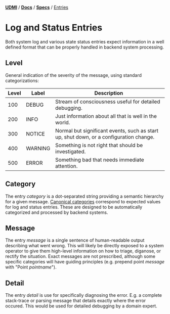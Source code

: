 [**UDMI**](../../) / [**Docs**](../) / [**Specs**](./) / [Entries](#)

# Log and Status Entries

Both system log and various state status entries expect information in a well defined format
that can be properly handled in backend system processing.

## Level

General indication of the severity of the message, using standard categorizations:

| Level | Label | Description |
|---|---|---|
| 100 | DEBUG | Stream of consciousness useful for detailed debugging. |
| 200 | INFO | Just information about all that is well in the world. |
| 300 | NOTICE | Normal but significant events, such as start up, shut down, or a configuration change. |
| 400 | WARNING | Something is not right that should be investigated. |
| 500 | ERROR | Something bad that needs immediate attention. |

## Category

The entry _category_ is a dot-separated string providing a semantic hierarchy for a given message.
[Canonical categories](categories.md) correspond to expected values for log and status entries. These
are designed to be automatically categorized and processed by backend systems.

## Message

The entry _message_ is a single sentence of human-readable output describing what went wrong.
This will likely be directly exposed to a system operator to give them high-level information on
how to triage, diganose, or rectify the situation. Exact messages are not prescribed, although some
specific categories will have guiding principles (e.g. prepend point _message_ with "Point _pointname_").

## Detail

The entry _detail_ is use for specifically diagnosing the error. E.g. a complete stack-trace or parsing
message that details exactly where the error occured. This would be used for detailed debugging by
a domain expert.

